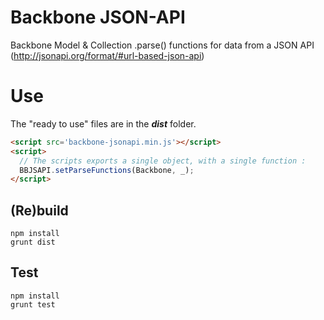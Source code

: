 Backbone JSON-API
=================

Backbone Model &amp; Collection .parse() functions for data from a JSON API (http://jsonapi.org/format/#url-based-json-api)

# Use

The "ready to use" files are in the ***dist*** folder.

```html
<script src='backbone-jsonapi.min.js'></script>
<script>
  // The scripts exports a single object, with a single function :
  BBJSAPI.setParseFunctions(Backbone, _);
</script>
```

## (Re)build

```
npm install
grunt dist
```

## Test

```
npm install
grunt test
```